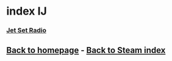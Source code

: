 # index IJ

### [Jet Set Radio](https://store.steampowered.com/app/205950/Jet_Set_Radio/)    

## [Back to homepage](/)  -  [Back to Steam index](/Steam/indexSteam.html)
